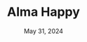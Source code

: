 ---
layout: page
title: Alma Happy
subtitle: May 31, 2024
description: Here I am holding the wooden display board I crafted for my mom's crystal jewelry and crystal tree shop, Alma Happy. I also designed the logo and all of her branding elements, including the website. You can find her mini store at Handmade Heaven in Oakville. Check out her shop on Instagram <a href='https://www.instagram.com/almahappy.ca/'>@almahappy.ca</a>
img: assets/img/art/alma_happy.png
importance: 1
---